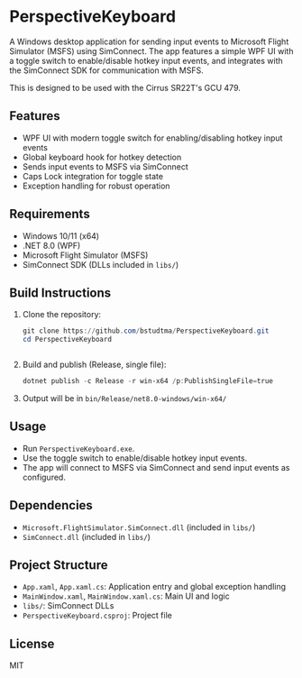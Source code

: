 # PerspectiveKeyboard

A Windows desktop application for sending input events to Microsoft Flight Simulator (MSFS) using SimConnect. The app features a simple WPF UI with a toggle switch to enable/disable hotkey input events, and integrates with the SimConnect SDK for communication with MSFS.

This is designed to be used with the Cirrus SR22T's GCU 479.

## Features
- WPF UI with modern toggle switch for enabling/disabling hotkey input events
- Global keyboard hook for hotkey detection
- Sends input events to MSFS via SimConnect
- Caps Lock integration for toggle state
- Exception handling for robust operation

## Requirements
- Windows 10/11 (x64)
- .NET 8.0 (WPF)
- Microsoft Flight Simulator (MSFS)
- SimConnect SDK (DLLs included in `libs/`)

## Build Instructions
1. Clone the repository:
    ```powershell
    git clone https://github.com/bstudtma/PerspectiveKeyboard.git
    cd PerspectiveKeyboard
    ```
   ```
2. Build and publish (Release, single file):
   ```powershell
   dotnet publish -c Release -r win-x64 /p:PublishSingleFile=true
   ```
3. Output will be in `bin/Release/net8.0-windows/win-x64/`

## Usage
- Run `PerspectiveKeyboard.exe`.
- Use the toggle switch to enable/disable hotkey input events.
- The app will connect to MSFS via SimConnect and send input events as configured.

## Dependencies
- `Microsoft.FlightSimulator.SimConnect.dll` (included in `libs/`)
- `SimConnect.dll` (included in `libs/`)

## Project Structure
- `App.xaml`, `App.xaml.cs`: Application entry and global exception handling
- `MainWindow.xaml`, `MainWindow.xaml.cs`: Main UI and logic
- `libs/`: SimConnect DLLs
- `PerspectiveKeyboard.csproj`: Project file

## License
MIT
